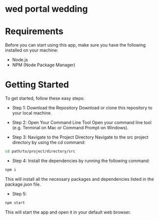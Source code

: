 

# wed portal wedding


# Requirements
Before you can start using this app, make sure you have the following installed on your machine:

- Node.js
- NPM (Node Package Manager)


# Getting Started
To get started, follow these easy steps:

- Step 1: Download the Repository
Download or clone this repository to your local machine.

- Step 2: Open Your Command Line Tool
Open your command line tool (e.g. Terminal on Mac or Command Prompt on Windows).

- Step 3: Navigate to the Project Directory
Navigate to the src project directory by using the cd command:

```sh
cd path/to/project/directory/src
```

- Step 4: 
Install the dependencies by running the following command:

```sh
npm i
```

This will install all the necessary packages and dependencies listed in the package.json file.

- Step 5: 
```sh
npm start
```
This will start the app and open it in your default web browser.


